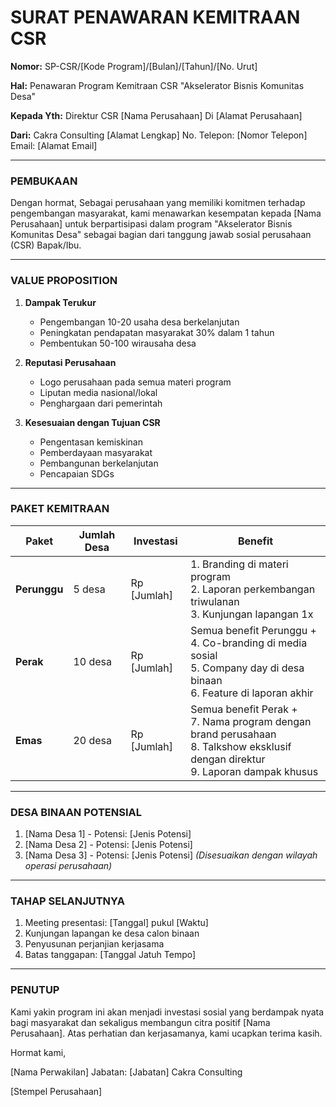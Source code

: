 # SURAT PENAWARAN KEMITRAAN CSR

**Nomor:** SP-CSR/[Kode Program]/[Bulan]/[Tahun]/[No. Urut]

**Hal:** Penawaran Program Kemitraan CSR "Akselerator Bisnis Komunitas Desa"

**Kepada Yth:**
Direktur CSR [Nama Perusahaan]
Di [Alamat Perusahaan]

**Dari:**
Cakra Consulting
[Alamat Lengkap]
No. Telepon: [Nomor Telepon]
Email: [Alamat Email]

---

### PEMBUKAAN

Dengan hormat,
Sebagai perusahaan yang memiliki komitmen terhadap pengembangan masyarakat, kami menawarkan kesempatan kepada [Nama Perusahaan] untuk berpartisipasi dalam program "Akselerator Bisnis Komunitas Desa" sebagai bagian dari tanggung jawab sosial perusahaan (CSR) Bapak/Ibu.

---

### VALUE PROPOSITION

1. **Dampak Terukur**
   - Pengembangan 10-20 usaha desa berkelanjutan
   - Peningkatan pendapatan masyarakat 30% dalam 1 tahun
   - Pembentukan 50-100 wirausaha desa

2. **Reputasi Perusahaan**
   - Logo perusahaan pada semua materi program
   - Liputan media nasional/lokal
   - Penghargaan dari pemerintah

3. **Kesesuaian dengan Tujuan CSR**
   - Pengentasan kemiskinan
   - Pemberdayaan masyarakat
   - Pembangunan berkelanjutan
   - Pencapaian SDGs

---

### PAKET KEMITRAAN

| Paket | Jumlah Desa | Investasi | Benefit |
|-------|-------------|-----------|---------|
| **Perunggu** | 5 desa | Rp [Jumlah] | 1. Branding di materi program<br>2. Laporan perkembangan triwulanan<br>3. Kunjungan lapangan 1x |
| **Perak** | 10 desa | Rp [Jumlah] | Semua benefit Perunggu +<br>4. Co-branding di media sosial<br>5. Company day di desa binaan<br>6. Feature di laporan akhir |
| **Emas** | 20 desa | Rp [Jumlah] | Semua benefit Perak +<br>7. Nama program dengan brand perusahaan<br>8. Talkshow eksklusif dengan direktur<br>9. Laporan dampak khusus |

---

### DESA BINAAN POTENSIAL

1. [Nama Desa 1] - Potensi: [Jenis Potensi]
2. [Nama Desa 2] - Potensi: [Jenis Potensi]
3. [Nama Desa 3] - Potensi: [Jenis Potensi]
*(Disesuaikan dengan wilayah operasi perusahaan)*

---

### TAHAP SELANJUTNYA

1. Meeting presentasi: [Tanggal] pukul [Waktu]
2. Kunjungan lapangan ke desa calon binaan
3. Penyusunan perjanjian kerjasama
4. Batas tanggapan: [Tanggal Jatuh Tempo]

---

### PENUTUP

Kami yakin program ini akan menjadi investasi sosial yang berdampak nyata bagi masyarakat dan sekaligus membangun citra positif [Nama Perusahaan]. Atas perhatian dan kerjasamanya, kami ucapkan terima kasih.

Hormat kami,

[Nama Perwakilan]
Jabatan: [Jabatan]
Cakra Consulting

[Stempel Perusahaan]
